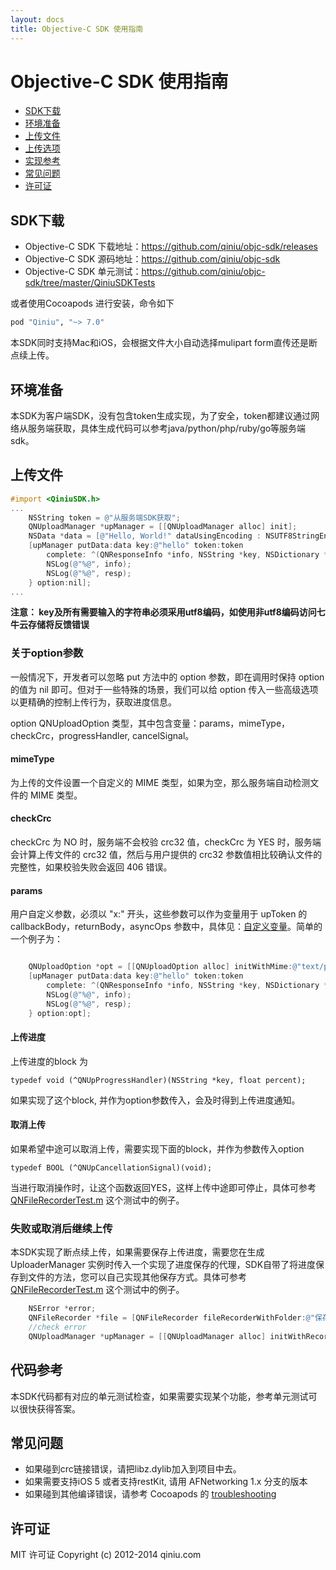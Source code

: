 ```yaml
---
layout: docs
title: Objective-C SDK 使用指南
---
```


# Objective-C SDK 使用指南

- [SDK下载](#download)
- [环境准备](#prepare)
- [上传文件](#upload)
- [上传选项](#option)
- [实现参考](#reference)
- [常见问题](#troubleshooting)
- [许可证](#license)

<a id="download"></a>
## SDK下载

- Objective-C SDK 下载地址：<https://github.com/qiniu/objc-sdk/releases>
- Objective-C SDK 源码地址：<https://github.com/qiniu/objc-sdk>
- Objective-C SDK 单元测试：<https://github.com/qiniu/objc-sdk/tree/master/QiniuSDKTests>

或者使用Cocoapods 进行安装，命令如下

```ruby
pod "Qiniu", "~> 7.0"
```

本SDK同时支持Mac和iOS，会根据文件大小自动选择mulipart form直传还是断点续上传。

<a id="prepare"></a>
## 环境准备
本SDK为客户端SDK，没有包含token生成实现，为了安全，token都建议通过网络从服务端获取，具体生成代码可以参考java/python/php/ruby/go等服务端sdk。

<a id="upload"></a>
## 上传文件

```objective-c
#import <QiniuSDK.h>
...
    NSString token = @"从服务端SDK获取";
    QNUploadManager *upManager = [[QNUploadManager alloc] init];
    NSData *data = [@"Hello, World!" dataUsingEncoding : NSUTF8StringEncoding];
    [upManager putData:data key:@"hello" token:token
        complete: ^(QNResponseInfo *info, NSString *key, NSDictionary *resp) {
        NSLog(@"%@", info);
        NSLog(@"%@", resp);
    } option:nil];
...
```

**注意： key及所有需要输入的字符串必须采用utf8编码，如使用非utf8编码访问七牛云存储将反馈错误**

### 关于option参数

一般情况下，开发者可以忽略 put 方法中的 option 参数，即在调用时保持 option 的值为 nil 即可。但对于一些特殊的场景，我们可以给 option 传入一些高级选项以更精确的控制上传行为，获取进度信息。

option QNUploadOption 类型，其中包含变量：params，mimeType，checkCrc，progressHandler, cancelSignal。

#### mimeType

为上传的文件设置一个自定义的 MIME 类型，如果为空，那么服务端自动检测文件的 MIME 类型。

#### checkCrc

checkCrc 为 NO 时，服务端不会校验 crc32 值，checkCrc 为 YES 时，服务端会计算上传文件的 crc32 值，然后与用户提供的 crc32 参数值相比较确认文件的完整性，如果校验失败会返回 406 错误。

#### params

用户自定义参数，必须以 "x:" 开头，这些参数可以作为变量用于 upToken 的 callbackBody，returnBody，asyncOps 参数中，具体见：[自定义变量][xVariablesHref]。简单的一个例子为：

```objective-c

    QNUploadOption *opt = [[QNUploadOption alloc] initWithMime:@"text/plain" progressHandler:nil params:@{ @"x:foo":@"fooval" } checkCrc:YES cancellationSignal:nil];
    [upManager putData:data key:@"hello" token:token
        complete: ^(QNResponseInfo *info, NSString *key, NSDictionary *resp) {
        NSLog(@"%@", info);
        NSLog(@"%@", resp);
    } option:opt];

```

#### 上传进度

上传进度的block 为

```
typedef void (^QNUpProgressHandler)(NSString *key, float percent);
```

如果实现了这个block, 并作为option参数传入，会及时得到上传进度通知。

#### 取消上传

如果希望中途可以取消上传，需要实现下面的block，并作为参数传入option

```
typedef BOOL (^QNUpCancellationSignal)(void);
```

当进行取消操作时，让这个函数返回YES，这样上传中途即可停止，具体可参考 [QNFileRecorderTest.m](https://github.com/qiniu/objc-sdk/blob/master/QiniuSDKTests/QNFileRecorderTest.m) 这个测试中的例子。

### 失败或取消后继续上传

本SDK实现了断点续上传，如果需要保存上传进度，需要您在生成UploaderManager 实例时传入一个实现了进度保存的代理，SDK自带了将进度保存到文件的方法，您可以自己实现其他保存方式。具体可参考 [QNFileRecorderTest.m](https://github.com/qiniu/objc-sdk/blob/master/QiniuSDKTests/QNFileRecorderTest.m)  这个测试中的例子。

```objective-c
    NSError *error;
    QNFileRecorder *file = [QNFileRecorder fileRecorderWithFolder:@"保存目录" error:&error];
    //check error
    QNUploadManager *upManager = [[QNUploadManager alloc] initWithRecorder:file];
```

<a id="reference"></a>
## 代码参考

本SDK代码都有对应的单元测试检查，如果需要实现某个功能，参考单元测试可以很快获得答案。

<a id="troubleshooting"></a>
## 常见问题

- 如果碰到crc链接错误，请把libz.dylib加入到项目中去。
- 如果需要支持iOS 5 或者支持restKit, 请用 AFNetworking 1.x 分支的版本
- 如果碰到其他编译错误，请参考 Cocoapods 的 [troubleshooting](http://guides.cocoapods.org/using/troubleshooting.html)

<a id="License"></a>
## 许可证
MIT 许可证
Copyright (c) 2012-2014 qiniu.com

[uploadTokenHref]:    ../api/reference/security/upload-token.html    "上传凭证"
[downloadTokenHref]:  ../api/reference/security/download-token.html  "下载凭证"
[magicVariablesHref]: ../api/overview/up/response/vars.html#magicvar "魔法变量"
[xVariablesHref]:     ../api/overview/up/response/vars.html#xvar     "自定义变量"
